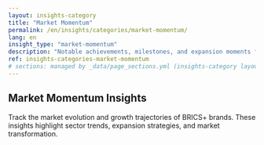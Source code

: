 ```yaml
---
layout: insights-category
title: "Market Momentum"
permalink: /en/insights/categories/market-momentum/
lang: en
insight_type: "market-momentum"
description: "Notable achievements, milestones, and expansion moments for emerging BRICS+ brands."
ref: insights-categories-market-momentum
# sections: managed by _data/page_sections.yml (insights-category layout)
---
```


## Market Momentum Insights

Track the market evolution and growth trajectories of BRICS+ brands. These insights highlight sector trends, expansion strategies, and market transformation.
